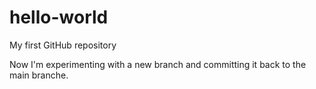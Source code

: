 # hello-world
My first GitHub repository

Now I'm experimenting with a new branch and committing it back to the main branche.
